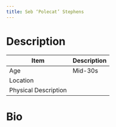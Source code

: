 ```yaml
---
title: Seb ‘Polecat’ Stephens
---
```


# Description

| Item                 | Description |
| -------------------- | ----------- |
| Age                  | Mid-30s     |
| Location             |             |
| Physical Description |             |

# Bio

